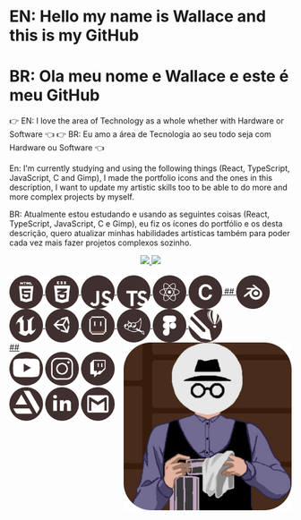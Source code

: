 # EN: Hello my name is Wallace and this is my GitHub #
# BR: Ola meu nome e Wallace e este é meu GitHub #

👉 EN: I love the area of Technology as a whole whether with Hardware or Software 👈
👉 BR: Eu amo a área de Tecnologia ao seu todo seja com Hardware ou Software 👈

En: I'm currently studying and using the following things (React, TypeScript, JavaScript, C and Gimp), I made the portfolio icons and the ones in this description, I want to update my artistic skills too to be able to do more and more complex projects by myself.

BR: Atualmente estou estudando e usando as seguintes coisas (React, TypeScript, JavaScript, C e Gimp), eu fiz os ícones do portfólio e os desta descrição, quero atualizar minhas habilidades artísticas também para poder cada vez mais fazer projetos complexos sozinho.

<div align="center">
  <a href="https://github.com/wallacetcbrasil">
  <img height="170em" src="https://github-readme-stats.vercel.app/api?username=wallacetcbrasil&show_icons=true&theme=dracula&include_all_commits=true&count_private=true"/>
  <img height="170em" src="https://github-readme-stats.vercel.app/api/top-langs/?username=wallacetcbrasil&layout=compact&langs_count=10&theme=dracula"/>
</div>

<div style="display: inline_block"><br>
  <img align="center" alt="HTML" height="60" width="60" src="img/HTML.svg">
  <img align="center" alt="CSS" height="60" width="60" src="img/CSS.svg">
  <img align="center" alt="JavaScript" height="60" width="60" src="img/JS.svg">
  <img align="center" alt="TypeScript" height="60" width="60" src="img/Typescript.svg">
  <img align="center" alt="React" height="60" width="60" src="img/React.svg">
  <img align="center" alt="C" height="60" width="60" src="img/C.svg"> 
## 
  <img align="center" alt="Blender" height="60" width="60" src="img/Blender.svg">
  <img align="center" alt="Unreal Engine" height="60" width="60" src="img/UE.svg">
  <img align="center" alt="Unity" height="60" width="60" src="img/Unity.svg">
  <img align="center" alt="Aseprite" height="60" width="60" src="img/Aseprite.svg">
  <img align="center" alt="Gimp" height="60" width="60" src="img/Gimp.svg">
  <img align="center" alt="Figma" height="60" width="60" src="img/Figma.svg">
  <img align="center" alt="Corel Draw" height="60" width="60" src="img/CorelDraw.svg">
  <img align="right" alt="pic" height="300" src="img/iconebrasil.svg">
</div>
##
<div> 
  <a href="https://www.youtube.com/c/MONOKINBR" target="_blank"><img src="img/Youtube.svg" height="60" width="60" target="_blank"></a>
  <a href="https://www.instagram.com/wallacetcbrasil/" target="_blank"><img src="img/Instagram.svg" height="60" width="60" target="_blank"></a>
 	<a href="https://www.twitch.tv/monokin_br" target="_blank"><img src="img/Twitch.svg" height="60" width="60" target="_blank"></a>
  <a href="https://www.artstation.com/wallacetcbrasil" target="_blank"><img src="img/Artstation.svg" height="60" width="60" target="_blank"></a>
  <a href="https://www.linkedin.com/in/wallacetcbrasil/" target="_blank"><img src="img/Linkedin.svg" height="60" width="60" target="_blank"></a> 
  <a href = "mailto:wallacetcbrasil@gmail.com"><img src="img/Gmail.svg" height="60" width="60" target="_blank"></a>
</div>
